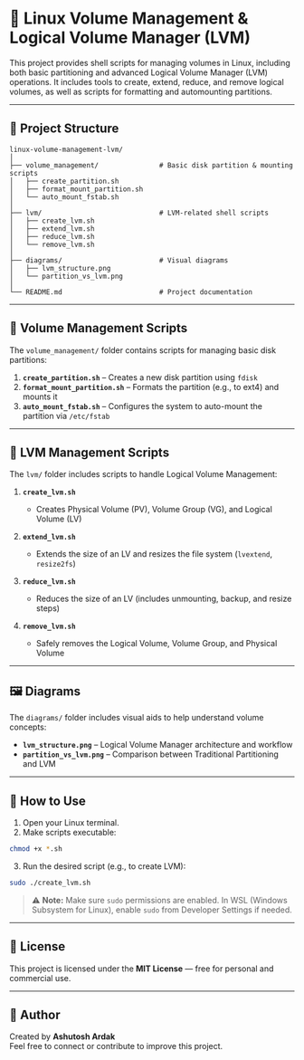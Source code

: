 
# 🧱 Linux Volume Management & Logical Volume Manager (LVM)

This project provides shell scripts for managing volumes in Linux, including both basic partitioning and advanced Logical Volume Manager (LVM) operations. It includes tools to create, extend, reduce, and remove logical volumes, as well as scripts for formatting and automounting partitions.

---

## 📁 Project Structure

```
linux-volume-management-lvm/
│
├── volume_management/               # Basic disk partition & mounting scripts
│   ├── create_partition.sh
│   ├── format_mount_partition.sh
│   └── auto_mount_fstab.sh
│
├── lvm/                             # LVM-related shell scripts
│   ├── create_lvm.sh
│   ├── extend_lvm.sh
│   ├── reduce_lvm.sh
│   └── remove_lvm.sh
│
├── diagrams/                        # Visual diagrams
│   ├── lvm_structure.png
│   └── partition_vs_lvm.png
│
└── README.md                        # Project documentation
```

---

## 🧰 Volume Management Scripts

The `volume_management/` folder contains scripts for managing basic disk partitions:

1. **`create_partition.sh`** – Creates a new disk partition using `fdisk`
2. **`format_mount_partition.sh`** – Formats the partition (e.g., to ext4) and mounts it
3. **`auto_mount_fstab.sh`** – Configures the system to auto-mount the partition via `/etc/fstab`

---

## 🧱 LVM Management Scripts

The `lvm/` folder includes scripts to handle Logical Volume Management:

1. **`create_lvm.sh`**  
   - Creates Physical Volume (PV), Volume Group (VG), and Logical Volume (LV)

2. **`extend_lvm.sh`**  
   - Extends the size of an LV and resizes the file system (`lvextend`, `resize2fs`)

3. **`reduce_lvm.sh`**  
   - Reduces the size of an LV (includes unmounting, backup, and resize steps)

4. **`remove_lvm.sh`**  
   - Safely removes the Logical Volume, Volume Group, and Physical Volume

---

## 🖼 Diagrams

The `diagrams/` folder includes visual aids to help understand volume concepts:

- **`lvm_structure.png`** – Logical Volume Manager architecture and workflow
- **`partition_vs_lvm.png`** – Comparison between Traditional Partitioning and LVM

---

## 🧪 How to Use

1. Open your Linux terminal.
2. Make scripts executable:

```bash
chmod +x *.sh
```

3. Run the desired script (e.g., to create LVM):

```bash
sudo ./create_lvm.sh
```

> ⚠️ **Note:** Make sure `sudo` permissions are enabled. In WSL (Windows Subsystem for Linux), enable `sudo` from Developer Settings if needed.

---

## 🪪 License

This project is licensed under the **MIT License** — free for personal and commercial use.

---

## 🙋 Author

Created by **Ashutosh Ardak**  
Feel free to connect or contribute to improve this project.
